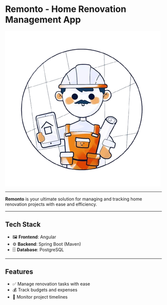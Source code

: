 # Remonto - Home Renovation Management App

![Remonto Logo](./assets/logo.png)

---

**Remonto** is your ultimate solution for managing and tracking home renovation projects with ease and efficiency.

---

## Tech Stack

- 🖼 **Frontend**: Angular
- ⚙️ **Backend**: Spring Boot (Maven)
- 🗄 **Database**: PostgreSQL

---

## Features

- ✅ Manage renovation tasks with ease
- 💰 Track budgets and expenses
- 📅 Monitor project timelines
